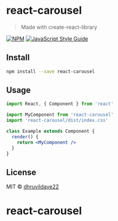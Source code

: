 # react-carousel

> Made with create-react-library

[![NPM](https://img.shields.io/npm/v/react-carousel.svg)](https://www.npmjs.com/package/react-carousel) [![JavaScript Style Guide](https://img.shields.io/badge/code_style-standard-brightgreen.svg)](https://standardjs.com)

## Install

```bash
npm install --save react-carousel
```

## Usage

```jsx
import React, { Component } from 'react'

import MyComponent from 'react-carousel'
import 'react-carousel/dist/index.css'

class Example extends Component {
  render() {
    return <MyComponent />
  }
}
```

## License

MIT © [dhruvildave22](https://github.com/dhruvildave22)
# react-carousel
